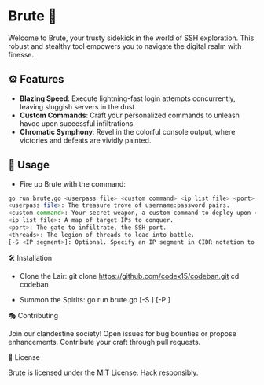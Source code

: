# Brute 🔐

Welcome to Brute, your trusty sidekick in the world of SSH exploration. This robust and stealthy tool empowers you to navigate the digital realm with finesse.

## ⚙️ Features

- **Blazing Speed**: Execute lightning-fast login attempts concurrently, leaving sluggish servers in the dust.
- **Custom Commands**: Craft your personalized commands to unleash havoc upon successful infiltrations.
- **Chromatic Symphony**: Revel in the colorful console output, where victories and defeats are vividly painted.

## 🚀 Usage

- Fire up Brute with the command:
 ```bash
go run brute.go <userpass file> <custom command> <ip list file> <port> <threads> [-S <IP segment>]
<userpass file>: The treasure trove of username:password pairs.
<custom command>: Your secret weapon, a custom command to deploy upon victorious conquest.
<ip list file>: A map of target IPs to conquer.
<port>: The gate to infiltrate, the SSH port.
<threads>: The legion of threads to lead into battle.
[-S <IP segment>]: Optional. Specify an IP segment in CIDR notation to filter target IPs.
```

🛠️ Installation

- Clone the Lair:
git clone https://github.com/codex15/codeban.git
cd codeban

- Summon the Spirits:
go run brute.go <userpass file> <custom command> <ip list file> <port> <threads> [-S <IP segment>] [-P <ports file>]

🎭 Contributing

Join our clandestine society! Open issues for bug bounties or propose enhancements. Contribute your craft through pull requests.

📜 License

Brute is licensed under the MIT License. Hack responsibly.
#
